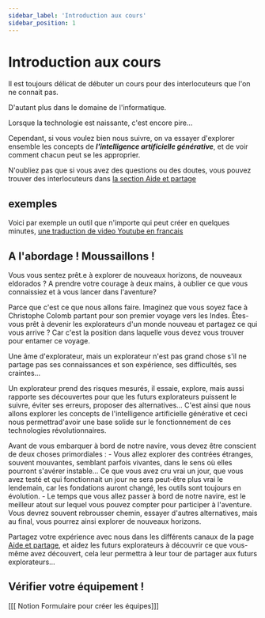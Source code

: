 ```yaml
---
sidebar_label: 'Introduction aux cours'
sidebar_position: 1
---
```


# Introduction aux cours

Il est toujours délicat de débuter un cours pour des interlocuteurs que l'on ne connait pas.

D'autant plus dans le domaine de l'informatique.

Lorsque la technologie est naissante, c'est encore pire... 

Cependant, si vous voulez bien nous suivre, on va essayer d'explorer ensemble les concepts de ***l'intelligence artificielle générative***, 
et de voir comment chacun peut se les approprier.

N'oubliez pas que si vous avez des questions ou des doutes, vous pouvez trouver des interlocuteurs dans [la section Aide et partage](../help)


## exemples

Voici par exemple un outil que n'importe qui peut créer en quelques minutes, [une traduction de video Youtube en francais](./Practice/Youtube%20video%20Translation)

## A l'abordage ! Moussaillons !
Vous vous sentez prêt.e à explorer de nouveaux horizons, de nouveaux eldorados ? A prendre votre courage à deux mains, à oublier ce que vous connaissiez
et à vous lancer dans l'aventure? 

Parce que c'est ce que nous allons faire. Imaginez que vous soyez face à Christophe Colomb partant pour son premier voyage vers les Indes. 
Êtes-vous prêt à devenir les explorateurs d'un monde nouveau et partagez ce qui vous arrive ? Car c'est la position dans laquelle vous devez vous trouver pour 
entamer ce voyage.

Une âme d'explorateur, mais un explorateur n'est pas grand chose s'il ne partage pas ses connaissances et son expérience, ses difficultés, ses craintes...

Un explorateur prend des risques mesurés, il essaie, explore, mais aussi rapporte ses découvertes pour que les futurs explorateurs puissent le suivre, 
éviter ses erreurs, proposer des alternatives... C'est ainsi que nous allons explorer les concepts de l'intelligence artificielle générative et ceci nous permettrad'avoir une base solide sur le fonctionnement de ces technologies révolutionnaires.

Avant de vous embarquer à bord de notre navire, vous devez être conscient de deux choses primordiales : 
    - Vous allez explorer des contrées étranges, souvent mouvantes, semblant parfois vivantes, dans le sens où elles pourront s'avérer
    instable... Ce que vous avez cru vrai un jour, que vous avez testé et qui fonctionnait un jour ne sera peut-être plus vrai le lendemain,
    car les fondations auront changé, les outils sont toujours en évolution.
    - Le temps que vous allez passer à bord de notre navire, est le meilleur atout sur lequel vous pouvez compter pour participer à l'aventure. Vous devrez souvent rebrousser chemin, essayer d'autres alternatives, mais au final, vous pourrez ainsi explorer de nouveaux horizons. 
    
Partagez votre expérience avec nous dans les différents canaux de la page [Aide et partage](../help), et aidez les futurs explorateurs à découvrir ce que vous-même avez découvert, cela leur permettra à leur tour de partager aux futurs explorateurs...

## Vérifier votre équipement !






[[[ Notion Formulaire pour créer les équipes]]]
